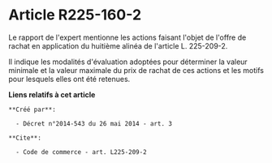 # Article R225-160-2

Le rapport de l'expert mentionne les actions faisant l'objet de l'offre de rachat en application du huitième alinéa de
l'article L. 225-209-2. 

Il indique les modalités d'évaluation adoptées pour déterminer la valeur minimale et la valeur maximale du prix de rachat de
ces actions et les motifs pour lesquels elles ont été retenues.

**Liens relatifs à cet article**

	**Créé par**:

	  - Décret n°2014-543 du 26 mai 2014 - art. 3

	**Cite**:

	  - Code de commerce - art. L225-209-2
